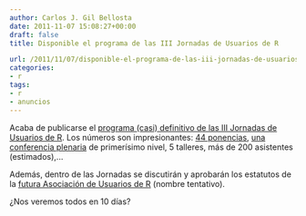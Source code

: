 ```yaml
---
author: Carlos J. Gil Bellosta
date: 2011-11-07 15:08:27+00:00
draft: false
title: Disponible el programa de las III Jornadas de Usuarios de R

url: /2011/11/07/disponible-el-programa-de-las-iii-jornadas-de-usuarios-de-r/
categories:
- r
tags:
- r
- anuncios
---
```


Acaba de publicarse el [programa (casi) definitivo de las III Jornadas de Usuarios de R](http://usar.org.es/programa.php). Los números son impresionantes: [44 ponencias](http://usar.org.es/mesas.html), [una conferencia plenaria](http://usar.org.es/ponencias/ponencia_invitada.html) de primerísimo nivel, 5 talleres, más de 200 asistentes (estimados),...

Además, dentro de las Jornadas se discutirán y aprobarán los estatutos de la [futura Asociación de Usuarios de R](http://www.datanalytics.com/blog/2011/10/24/necesitamos-una-asociacion-de-usuarios-de-r/) (nombre tentativo).

¿Nos veremos todos en 10 días?
